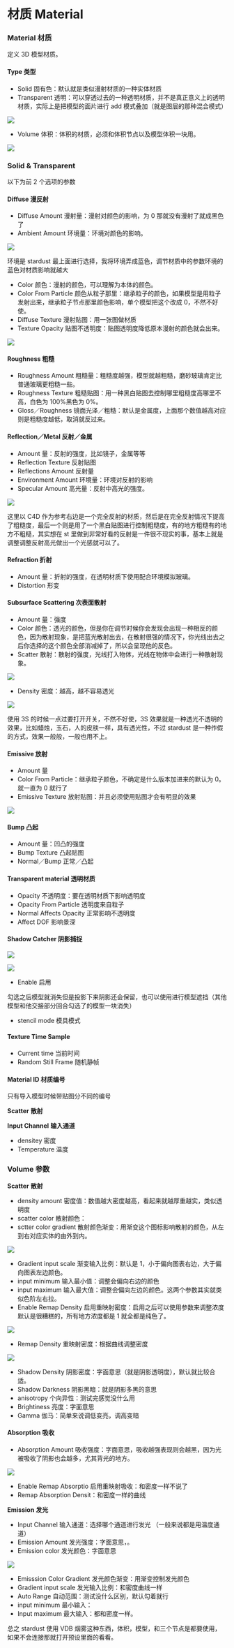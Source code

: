 # 材质 Material

### Material 材质

定义 3D 模型材质。

#### Type 类型

- Solid 固有色：默认就是类似漫射材质的一种实体材质
- Transparent 透明：可以穿透过去的一种透明材质，并不是真正意义上的透明材质，实际上是把模型的面片进行 add 模式叠加（就是图层的那种混合模式）

![](http://cdn.yuelili.com/202121311448-s.png)

- Volume 体积：体积的材质，必须和体积节点以及模型体积一块用。

![](http://cdn.yuelili.com/202121311449-1.png)

### Solid & Transparent

以下为前 2 个选项的参数

#### Diffuse 漫反射

- Diffuse Amount 漫射量：漫射对颜色的影响，为 0 那就没有漫射了就成黑色了
- Ambient Amount 环境量：环境对颜色的影响。

![](http://cdn.yuelili.com/202121311450-Q.png)

环境是 stardust 最上面进行选择，我将环境弄成蓝色，调节材质中的参数环境的蓝色对材质影响就越大

- Color 颜色：漫射的颜色，可以理解为本体的颜色。
- Color From Particle 颜色从粒子那里：继承粒子的颜色，如果模型是用粒子发射出来，继承粒子节点那里颜色影响，单个模型把这个改成 0，不然不好使。
- Diffuse Texture 漫射贴图：用一张图做材质
- Texture Opacity 贴图不透明度：贴图透明度降低原本漫射的颜色就会出来。

![](http://cdn.yuelili.com/202121311453-5.png)

#### Roughness 粗糙

- Roughness Amount 粗糙量：粗糙度越强，模型就越粗糙，磨砂玻璃肯定比普通玻璃更粗糙一些。
- Roughness Texture 粗糙贴图：用一种黑白贴图去控制哪里粗糙度高哪里不高，白色为 100%黑色为 0%。
- Gloss／Roughness 镜面光泽／粗糙：默认是金属度，上面那个数值越高对应则是粗糙度越低，取消就反过来。

#### Reflection／Metal 反射／金属

- Amount 量：反射的强度，比如镜子，金属等等
- Reflection Texture 反射贴图
- Reflections Amount 反射量
- Environment Amount 环境量：环境对反射的影响
- Specular Amount 高光量：反射中高光的强度。

![](http://cdn.yuelili.com/202121311454-y.png)

这里以 C4D 作为参考右边是一个完全反射的材质，然后是在完全反射情况下提高了粗糙度，最后一个则是用了一个黑白贴图进行控制粗糙度，有的地方粗糙有的地方不粗糙，其实想在 st 里做到非常好看的反射是一件很不现实的事，基本上就是调整调整反射高光做出一个光感就可以了。

#### Refraction 折射

- Amount 量：折射的强度，在透明材质下使用配合环境模拟玻璃。
- Distortion 形变

#### Subsurface Scattering 次表面散射

- Amount 量：强度
- Color 颜色：透光的颜色，但是你在调节时候你会发现会出现一种相反的颜色，因为散射现象，是把蓝光散射出去，在散射很强的情况下，你光线出去之后你选择的这个颜色全部消减掉了，所以会呈现他的反色。
- Scatter 散射：散射的强度，光线打入物体，光线在物体中会进行一种散射现象。

![](http://cdn.yuelili.com/202121311457-2.png)

- Density 密度：越高，越不容易透光

![](http://cdn.yuelili.com/202121311458-2.png)

使用 3S 的时候一点过要打开开关，不然不好使，3S 效果就是一种透光不透明的效果，比如蜡烛，玉石，人的皮肤一样，具有透光性，不过 stardust 是一种作假的方式，效果一般般，一般也用不上。

#### Emissive 放射

- Amount 量
- Color From Particle：继承粒子颜色，不确定是什么版本加进来的默认为 0。就一直为 0 就行了
- Emissive Texture 放射贴图：并且必须使用贴图才会有明显的效果

![](http://cdn.yuelili.com/202121311500-W.png)

#### Bump 凸起

- Amount 量：凹凸的强度
- Bump Texture 凸起贴图
- Normal／Bump 正常／凸起

#### Transparent material 透明材质

- Opacity 不透明度：要在透明材质下影响透明度
- Opacity From Particle 透明度来自粒子
- Normal Affects Opacity 正常影响不透明度
- Affect DOF 影响景深

#### Shadow Catcher 阴影捕捉

![](http://cdn.yuelili.com/202121311503-x.png)

![](http://cdn.yuelili.com/202121311504-D.png)

- Enable 启用

勾选之后模型就消失但是投影下来阴影还会保留，也可以使用进行模型遮挡（其他模型和他交接部分回合勾选了的模型一块消失）

- stencil mode 模具模式

#### Texture Time Sample

- Current time 当前时间
- Random Still Frame 随机静帧

#### Material ID 材质编号

只有导入模型时候带贴图分不同的编号

**Scatter** **散射**

**Input Channel** **输入通道**

- densitey 密度
- Temperature 温度

### Volume 参数

**Scatter** **散射**

- density amount 密度值：数值越大密度越高，看起来就越厚重越实，类似透明度
- scatter color 散射颜色：
- sctter color gradient 散射颜色渐变：用渐变这个图标影响散射的颜色，从左到右对应实体的由外到内。

![](http://cdn.yuelili.com/202121311510-P.png)

- Gradient input scale 渐变输入比例：默认是 1，小于偏向图表右边，大于偏向图表左边颜色。
- input minimum 输入最小值：调整会偏向右边的颜色
- input maximum 输入最大值：调整会偏向左边的颜色。这两个参数其实就类似色阶左右拉。
- Enable Remap Density 启用重映射密度：启用之后可以使用参数来调整浓度默认是很糟糕的，所有地方浓度都是 1 就全都是纯色了。

![](http://cdn.yuelili.com/202121311518-W.png)

- Remap Density 重映射密度：根据曲线调整密度

![](http://cdn.yuelili.com/202121311519-M.png)

- Shadow Density 阴影密度：字面意思（就是阴影透明度），默认就比较合适。
- Shadow Darkness 阴影黑暗：就是阴影多黑的意思
- anisotropy 个向异性：测试完感觉没什么用
- Brightiness 亮度：字面意思
- Gamma 伽马：简单来说调低变亮，调高变暗

#### **Absorption** **吸收**

- Absorption Amount 吸收强度：字面意思，吸收越强表现则会越黑，因为光被吸收了阴影也会越多，尤其背光的地方。

![](http://cdn.yuelili.com/202121311548-J.png)

- Enable Remap Absorptio 启用重映射吸收：和密度一样不说了
- Remap Absorption Densit：和密度一样的曲线

**Emission** **发光**

- Input Channel 输入通道：选择哪个通道进行发光 （一般来说都是用温度通道）
- Emission Amount 发光强度：字面意思，。
- Emission color 发光颜色：字面意思

![](http://cdn.yuelili.com/202121311606-W.png)

- Emisssion Color Gradient 发光颜色渐变：用渐变控制发光颜色
- Gradient input scale 发光输入比例：和密度曲线一样
- Auto Range 自动范围：测试没什么区别，默认勾着就行
- input minimum 最小输入：
- Input maximum 最大输入：都和密度一样。

总之 stardust 使用 VDB 烟雾这种东西，体积，模型，和三个节点是都要使用，如果不会连接那就打开预设里面的看看。
